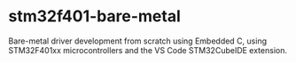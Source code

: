 # stm32f401-bare-metal
Bare-metal driver development from scratch using Embedded C, using STM32F401xx microcontrollers and the VS Code STM32CubeIDE extension.
